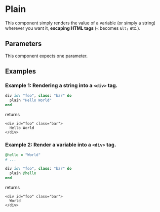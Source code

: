 # Plain

This component simply renders the value of a variable \(or simply a string\) wherever you want it, **escaping HTML tags** \(`<` becomes `&lt;` etc.\).

## Parameters

This component expects one parameter.

## Examples

### Example 1: Rendering a string into a `<div>` tag.

```ruby
div id: "foo", class: "bar" do
  plain "Hello World"
end
```

returns

```markup
<div id="foo" class="bar">
  Hello World
</div>
```

### Example 2: Render a variable into a `<div>` tag.

```ruby
@hello = "World"
# ...

div id: "foo", class: "bar" do
  plain @hello
end
```

returns

```markup
<div id="foo" class="bar">
  World
</div>
```

